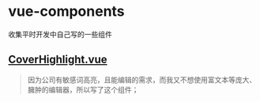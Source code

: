 # vue-components
收集平时开发中自己写的一些组件

## [CoverHighlight.vue](https://github.com/kiisapo/vue-components/blob/master/CoverHighlight.vue)
> 因为公司有敏感词高亮，且能编辑的需求，而我又不想使用富文本等庞大、臃肿的编辑器，所以写了这个组件；
